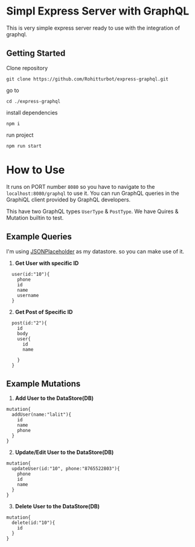 # Simpl Express Server with GraphQL

This is very simple express server ready to use with the integration of graphql.

## Getting Started

Clone repository

```
git clone https://github.com/Rohitturbot/express-graphql.git
```

go to

```
cd ./express-graphql
```

install dependencies

```
npm i
```

run project

```
npm run start
```

# How to Use

It runs on PORT number `8080` so you have to navigate to the `localhost:8080/graphql` to use it. You can run GraphQL queries in the GraphiQL client provided by GraphQL developers.

This have two GraphQL types `UserType` & `PostType`. We have Quires & Mutation builtin to test.

## Example Queries

I'm using [JSONPlaceholder](https://jsonplaceholder.typicode.com/) as my datastore. so you can make use of it.

1. **Get User with specific ID**

```
  user(id:"10"){
    phone
    id
    name
    username
  }
```

2. **Get Post of Specific ID**

```
  post(id:"2"){
    id
    body
    user{
      id
      name

    }
  }
```

## Example Mutations

1. **Add User to the DataStore(DB)**

```
mutation{
  addUser(name:"lalit"){
    id
    name
    phone
  }
}
```

2. **Update/Edit User to the DataStore(DB)**

```
mutation{
  updateUser(id:"10", phone:"8765522803"){
    phone
    id
    name
  }
}
```

3. **Delete User to the DataStore(DB)**

```
mutation{
  delete(id:"10"){
    id
  }
}
```
